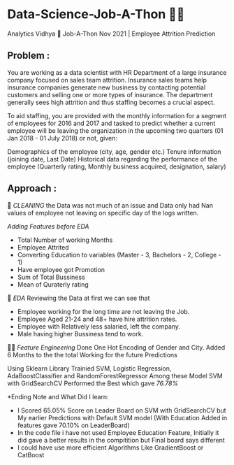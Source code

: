 # Data-Science-Job-A-Thon 🏌️‍♀️
Analytics Vidhya 🔎 Job-A-Thon Nov 2021 | Employee Attrition Prediction 


## Problem : 

You are working as a data scientist with HR Department of a large insurance company focused on sales team attrition. Insurance sales teams help insurance companies generate new business by contacting potential customers and selling one or more types of insurance. The department generally sees high attrition and thus staffing becomes a crucial aspect.

To aid staffing, you are provided with the monthly information for a segment of employees for 2016 and 2017 and tasked to predict whether a current employee will be leaving the organization in the upcoming two quarters (01 Jan 2018 - 01 July 2018) or not, given:

Demographics of the employee (city, age, gender etc.) Tenure information (joining date, Last Date) Historical data regarding the performance of the employee (Quarterly rating, Monthly business acquired, designation, salary)

## Approach : 

🛀 *CLEANING* the Data was not much of an issue and Data only had Nan values of employee not leaving on specific day of the logs written.

_Adding Features before EDA_ <br>
- Total Number of working Months <br>
- Employee Attrited <br>
- Converting Education to variables (Master - 3, Bachelors - 2, College - 1)<br>
- Have employee got Promotion<br>
- Sum of Total Bussiness<br>
- Mean of Quraterly rating  <br>


📅 *EDA* Reviewing the Data at first we can see that 

- Employee working for the long time are not leaving the Job.<br>
- Employee Aged 21-24 and 48+ have hire attrition rates.<br>
- Employee with Relatively less salaried, left the company.<br>
- Male having higher Bussiness tend to work.<br>

👷‍♂️ *Feature Engineering*
Done One Hot Encoding of Gender and City.
Added 6 Months to the the total Working for the future Predictions 

Using Sklearn Library Trainied SVM, Logistic Regression, AdaBoostClassifier and RandomForestRegressor
Among these Model SVM with GridSearchCV Performed the Best which gave *76.78%*


*Ending Note and What Did I learn:
  - I Scored 65.05% Score on Leader Board on SVM with GridSearchCV but My earlier Predictions with Default SVM model (With Education Added in features gave 70.10% on LeaderBoard) 
  - In the code file i have not used Employee Education Feature, Initially it did gave a better results in the compitition but Final board says different
  - I could have use more efficient Algorithms Like GradientBoost or CatBoost
 
